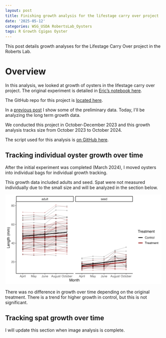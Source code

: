 ```yaml
---
layout: post
title: Finishing growth analysis for the lifestage carry over project 
date: '2025-05-12'
categories: WSG_USDA RobertsLab_Oysters
tags: R Growth Cgigas Oyster  
---
```


This post details growth analyses for the Lifestage Carry Over project in the Roberts Lab.  

# Overview 

In this analysis, we looked at growth of oysters in the lifestage carry over project. The original experiment is detailed in [Eric’s notebook here](https://eric-ess.github.io/notebook/).  

The GitHub repo for this project is [located here](https://github.com/RobertsLab/project-gigas-carryover/tree/main/lifestage_carryover).  

In a [previous post](https://ahuffmyer.github.io/ASH_Putnam_Lab_Notebook/Oyster-Lifestage-Carryover-Growth-Analysis/) I show some of the preliminary data. Today, I'll be analyzing the long term growth data.   

We conducted this project in October-December 2023 and this growth analysis tracks size from October 2023 to October 2024.  

The script used for this analysis is [on GitHub here](https://github.com/RobertsLab/project-gigas-carryover/blob/main/lifestage_carryover/scripts/02.01-growth.Rmd).  

## Tracking individual oyster growth over time 

After the initial experiment was completed (March 2024), I moved oysters into individual bags for individual growth tracking.  

This growth data included adults and seed. Spat were not measured individually due to the small size and will be analyzed in the section below.  

![](https://github.com/AHuffmyer/ASH_Putnam_Lab_Notebook/blob/master/images/NotebookImages/oysters/lco/20250512/individual_length_time.png?raw=true)

There was no difference in growth over time depending on the original treatment. There is a trend for higher growth in control, but this is not significant.  

## Tracking spat growth over time  

I will update this section when image analysis is complete.  

